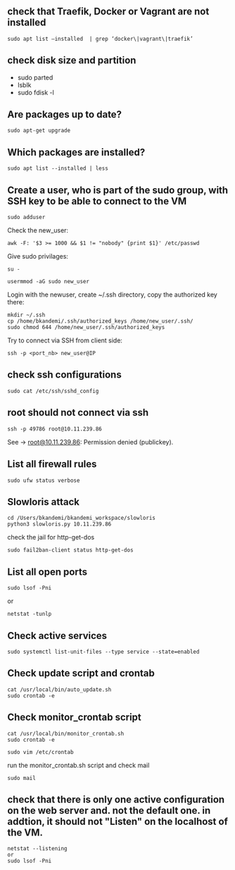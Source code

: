 ## check that Traefik, Docker or Vagrant are not installed 
```
sudo apt list –installed  | grep ‘docker\|vagrant\|traefik’
```
## check disk size and partition
- sudo parted
- lsblk
- sudo fdisk -l

## Are packages up to date?
```
sudo apt-get upgrade
```

## Which packages are installed?
```
sudo apt list --installed | less
```
## Create a user, who is part of the sudo group, with SSH key to be able to connect to the VM
```
sudo adduser
```
Check the new_user:
```
awk -F: '$3 >= 1000 && $1 != "nobody" {print $1}' /etc/passwd
```
Give sudo privilages:
```
su -
```
```
usermmod -aG sudo new_user
```
Login with the newuser, create ~/.ssh directory, copy the authorized key there:
```
mkdir ~/.ssh
cp /home/bkandemi/.ssh/authorized_keys /home/new_user/.ssh/
sudo chmod 644 /home/new_user/.ssh/authorized_keys
```
Try to connect via SSH from client side:
```
ssh -p <port_nb> new_user@IP
```
## check ssh configurations
```
sudo cat /etc/ssh/sshd_config
```

## root should not connect via ssh
```
ssh -p 49786 root@10.11.239.86
```
See -> root@10.11.239.86: Permission denied (publickey).
## List all firewall rules
```
sudo ufw status verbose
```

## Slowloris attack
```
cd /Users/bkandemi/bkandemi_workspace/slowloris
python3 slowloris.py 10.11.239.86
```
check the jail for http-get-dos
```
sudo fail2ban-client status http-get-dos
```
## List all open ports
```
sudo lsof -Pni
```
or 
```
netstat -tunlp
```
## Check active services
```
sudo systemctl list-unit-files --type service --state=enabled
```
## Check update script and crontab
```
cat /usr/local/bin/auto_update.sh
sudo crontab -e
```
## Check monitor_crontab script
```
cat /usr/local/bin/monitor_crontab.sh
sudo crontab -e
```
```
sudo vim /etc/crontab
```
run the monitor_crontab.sh script and check mail
```
sudo mail
```
## check that there is only one active configuration on the web server and. not the default one. in addtion, it should not "Listen" on the localhost of the VM.

```
netstat --listening
or 
sudo lsof -Pni
```
##





